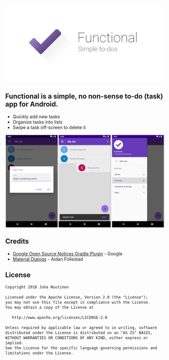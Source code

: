 <p align="center">
    <img src="assets/banner.png" alt="Functional app banner">
</p>

## Functional is a simple, no non-sense to-do (task) app for Android.

* Quickly add new tasks
* Organize tasks into lists
* Swipe a task off-screen to delete it

<img align="center" src="assets/screenshots.png" alt="screenshots">

## Credits
* [Google Open Source Notices Gradle Plugin](https://developers.google.com/android/guides/opensource) - Google
* [Material Dialogs](https://github.com/afollestad/material-dialogs) - Aidan Follestad

## License

    Copyright 2018 Juha Nuutinen

    Licensed under the Apache License, Version 2.0 (the "License");
    you may not use this file except in compliance with the License.
    You may obtain a copy of the License at

       http://www.apache.org/licenses/LICENSE-2.0

    Unless required by applicable law or agreed to in writing, software
    distributed under the License is distributed on an "AS IS" BASIS,
    WITHOUT WARRANTIES OR CONDITIONS OF ANY KIND, either express or implied.
    See the License for the specific language governing permissions and
    limitations under the License.

